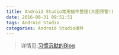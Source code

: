 ```yaml
---
title: Android Studio常用插件整理(大图预警!)
date: 2016-08-31 09:51:51
tags: Android Studio
categories: Android Studio插件
---
```



>详情见:[习惯沉默的Blog](https://ydmmocoo.github.io/2016/06/28/Android-Studio%E6%8F%92%E4%BB%B6%E6%95%B4%E7%90%86/#comments)
